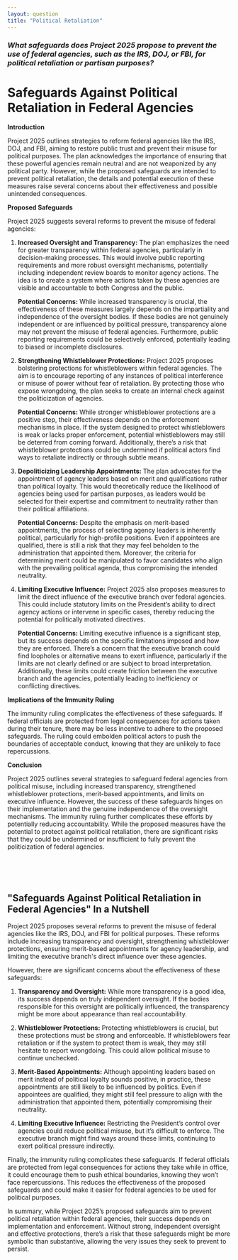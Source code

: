 ```yaml
---
layout: question
title: "Political Retaliation"
---
```


### *What safeguards does Project 2025 propose to prevent the use of federal agencies, such as the IRS, DOJ, or FBI, for political retaliation or partisan purposes?*


# Safeguards Against Political Retaliation in Federal Agencies

**Introduction**

Project 2025 outlines strategies to reform federal agencies like the IRS, DOJ, and FBI, aiming to restore public trust and prevent their misuse for political purposes. The plan acknowledges the importance of ensuring that these powerful agencies remain neutral and are not weaponized by any political party. However, while the proposed safeguards are intended to prevent political retaliation, the details and potential execution of these measures raise several concerns about their effectiveness and possible unintended consequences.

**Proposed Safeguards**

Project 2025 suggests several reforms to prevent the misuse of federal agencies:

1. **Increased Oversight and Transparency:** The plan emphasizes the need for greater transparency within federal agencies, particularly in decision-making processes. This would involve public reporting requirements and more robust oversight mechanisms, potentially including independent review boards to monitor agency actions. The idea is to create a system where actions taken by these agencies are visible and accountable to both Congress and the public.

   **Potential Concerns:** While increased transparency is crucial, the effectiveness of these measures largely depends on the impartiality and independence of the oversight bodies. If these bodies are not genuinely independent or are influenced by political pressure, transparency alone may not prevent the misuse of federal agencies. Furthermore, public reporting requirements could be selectively enforced, potentially leading to biased or incomplete disclosures.

2. **Strengthening Whistleblower Protections:** Project 2025 proposes bolstering protections for whistleblowers within federal agencies. The aim is to encourage reporting of any instances of political interference or misuse of power without fear of retaliation. By protecting those who expose wrongdoing, the plan seeks to create an internal check against the politicization of agencies.

   **Potential Concerns:** While stronger whistleblower protections are a positive step, their effectiveness depends on the enforcement mechanisms in place. If the system designed to protect whistleblowers is weak or lacks proper enforcement, potential whistleblowers may still be deterred from coming forward. Additionally, there’s a risk that whistleblower protections could be undermined if political actors find ways to retaliate indirectly or through subtle means.

3. **Depoliticizing Leadership Appointments:** The plan advocates for the appointment of agency leaders based on merit and qualifications rather than political loyalty. This would theoretically reduce the likelihood of agencies being used for partisan purposes, as leaders would be selected for their expertise and commitment to neutrality rather than their political affiliations.

   **Potential Concerns:** Despite the emphasis on merit-based appointments, the process of selecting agency leaders is inherently political, particularly for high-profile positions. Even if appointees are qualified, there is still a risk that they may feel beholden to the administration that appointed them. Moreover, the criteria for determining merit could be manipulated to favor candidates who align with the prevailing political agenda, thus compromising the intended neutrality.

4. **Limiting Executive Influence:** Project 2025 also proposes measures to limit the direct influence of the executive branch over federal agencies. This could include statutory limits on the President’s ability to direct agency actions or intervene in specific cases, thereby reducing the potential for politically motivated directives.

   **Potential Concerns:** Limiting executive influence is a significant step, but its success depends on the specific limitations imposed and how they are enforced. There’s a concern that the executive branch could find loopholes or alternative means to exert influence, particularly if the limits are not clearly defined or are subject to broad interpretation. Additionally, these limits could create friction between the executive branch and the agencies, potentially leading to inefficiency or conflicting directives.

**Implications of the Immunity Ruling**

The immunity ruling complicates the effectiveness of these safeguards. If federal officials are protected from legal consequences for actions taken during their tenure, there may be less incentive to adhere to the proposed safeguards. The ruling could embolden political actors to push the boundaries of acceptable conduct, knowing that they are unlikely to face repercussions.

**Conclusion**

Project 2025 outlines several strategies to safeguard federal agencies from political misuse, including increased transparency, strengthened whistleblower protections, merit-based appointments, and limits on executive influence. However, the success of these safeguards hinges on their implementation and the genuine independence of the oversight mechanisms. The immunity ruling further complicates these efforts by potentially reducing accountability. While the proposed measures have the potential to protect against political retaliation, there are significant risks that they could be undermined or insufficient to fully prevent the politicization of federal agencies.

<br><br><br>

## <span id="nutshell">"Safeguards Against Political Retaliation in Federal Agencies" In a Nutshell</span>

Project 2025 proposes several reforms to prevent the misuse of federal agencies like the IRS, DOJ, and FBI for political purposes. These reforms include increasing transparency and oversight, strengthening whistleblower protections, ensuring merit-based appointments for agency leadership, and limiting the executive branch's direct influence over these agencies.

However, there are significant concerns about the effectiveness of these safeguards:

1. **Transparency and Oversight:** While more transparency is a good idea, its success depends on truly independent oversight. If the bodies responsible for this oversight are politically influenced, the transparency might be more about appearance than real accountability.

2. **Whistleblower Protections:** Protecting whistleblowers is crucial, but these protections must be strong and enforceable. If whistleblowers fear retaliation or if the system to protect them is weak, they may still hesitate to report wrongdoing. This could allow political misuse to continue unchecked.

3. **Merit-Based Appointments:** Although appointing leaders based on merit instead of political loyalty sounds positive, in practice, these appointments are still likely to be influenced by politics. Even if appointees are qualified, they might still feel pressure to align with the administration that appointed them, potentially compromising their neutrality.

4. **Limiting Executive Influence:** Restricting the President’s control over agencies could reduce political misuse, but it’s difficult to enforce. The executive branch might find ways around these limits, continuing to exert political pressure indirectly.

Finally, the immunity ruling complicates these safeguards. If federal officials are protected from legal consequences for actions they take while in office, it could encourage them to push ethical boundaries, knowing they won’t face repercussions. This reduces the effectiveness of the proposed safeguards and could make it easier for federal agencies to be used for political purposes.

In summary, while Project 2025’s proposed safeguards aim to prevent political retaliation within federal agencies, their success depends on implementation and enforcement. Without strong, independent oversight and effective protections, there’s a risk that these safeguards might be more symbolic than substantive, allowing the very issues they seek to prevent to persist.

